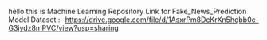 hello this is Machine Learning Repository
Link for Fake_News_Prediction Model Dataset :- https://drive.google.com/file/d/1AsxrPm8DcKrXn5hqbb0c-G3iydz8mPVC/view?usp=sharing
